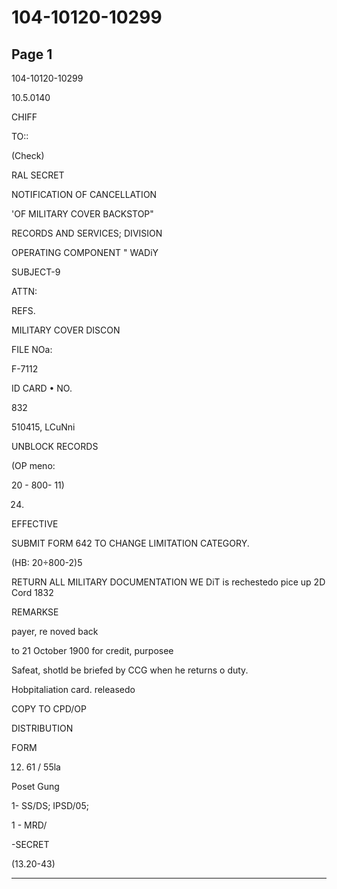 # 104-10120-10299

## Page 1

104-10120-10299

10.5.0140

CHIFF

TO::

(Check)

RAL SECRET

NOTIFICATION OF CANCELLATION

'OF MILITARY COVER BACKSTOP"

RECORDS AND SERVICES; DIVISION

OPERATING COMPONENT " WADiY

SUBJECT-9

ATTN:

REFS.

MILITARY COVER DISCON

FILE NOa:

F-7112

ID CARD • NO.

832

510415, LCuNni

UNBLOCK RECORDS

(OP meno:

20 - 800- 11)

24.

EFFECTIVE

SUBMIT FORM 642 TO CHANGE LIMITATION CATEGORY.

(HB: 20÷800-2)5

RETURN ALL MILITARY DOCUMENTATION WE DiT is rechestedo pice up 2D Cord 1832

REMARKSE

payer, re noved back

to 21 October 1900 for credit, purposee

Safeat, shotld be briefed by CCG when he returns o duty.

Hobpitaliation card. releasedo

COPY TO CPD/OP

DISTRIBUTION

FORM

12. 61 / 55la

Poset Gung

1- SS/DS; IPSD/05;

1 - MRD/

-SECRET

(13.20-43)

---

